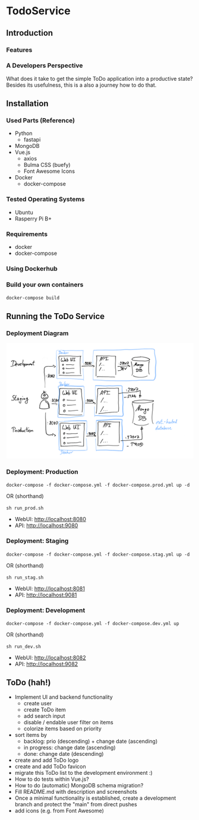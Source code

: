 # TodoService

## Introduction

### Features

### A Developers Perspective

What does it take to get the simple ToDo application into a productive state?
Besides its usefulness, this is a also a journey how to do that.

## Installation

### Used Parts (Reference)

* Python
  * fastapi
* MongoDB
* Vue.js
  * axios
  * Bulma CSS (buefy)
  * Font Awesome Icons
* Docker
  * docker-compose

### Tested Operating Systems

* Ubuntu
* Rasperry Pi B+

### Requirements

* docker
* docker-compose

### Using Dockerhub

### Build your own containers

`docker-compose build`

## Running the ToDo Service

### Deployment Diagram

![Deployment Diagram](./images/deployment_diagram.png)

### Deployment: Production

`docker-compose -f docker-compose.yml -f docker-compose.prod.yml up -d`

OR (shorthand)

`sh run_prod.sh`

* WebUI: [http://localhost:8080](http://localhost:8080)
* API: [http://localhost:9080](http://localhost:9080/docs)

### Deployment: Staging

`docker-compose -f docker-compose.yml -f docker-compose.stag.yml up -d`

OR (shorthand)

`sh run_stag.sh`

* WebUI: [http://localhost:8081](http://localhost:8081)
* API: [http://localhost:9081](http://localhost:9081/docs)

### Deployment: Development

`docker-compose -f docker-compose.yml -f docker-compose.dev.yml up`

OR (shorthand)

`sh run_dev.sh`

* WebUI: [http://localhost:8082](http://localhost:8082)
* API: [http://localhost:9082](http://localhost:9082/docs)

## ToDo (hah!)

* Implement UI and backend functionality
  * create user
  * create ToDo item
  * add search input
  * disable / endable user filter on items
  * colorize items based on priority
* sort items by
  * backlog: prio (descending) + change date (ascending)
  * in progress: change date (ascending)
  * done: change date (descending)
* create and add ToDo logo
* create and add ToDo favicon
* migrate this ToDo list to the development environment :)
* How to do tests within Vue.js?
* How to do (automatic) MongoDB schema migration?
* Fill README.md with description and screenshots
* Once a minimal functionality is established, create a development branch and
  protect the "main" from direct pushes
* add icons (e.g. from Font Awesome)
